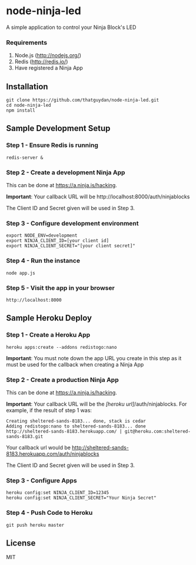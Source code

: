node-ninja-led
================

A simple application to control your Ninja Block's LED

### Requirements
1. Node.js (http://nodejs.org/)
2. Redis (http://redis.io/)
3. Have registered a Ninja App


## Installation
```
git clone https://github.com/thatguydan/node-ninja-led.git
cd node-ninja-led
npm install
```

## Sample Development Setup
### Step 1 - Ensure Redis is running
```
redis-server &
```
### Step 2 - Create a development Ninja App
This can be done at https://a.ninja.is/hacking. 

**Important**: Your callback URL will be http://localhost:8000/auth/ninjablocks

The Client ID and Secret given will be used in Step 3.

### Step 3 - Configure development environment
```
export NODE_ENV=development
export NINJA_CLIENT_ID=[your client id]
export NINJA_CLIENT_SECRET="[your client secret]"
```

### Step 4 - Run the instance
```
node app.js
```

### Step 5 - Visit the app in your browser
```
http://localhost:8000
```

## Sample Heroku Deploy
### Step 1 - Create a Heroku App
```
heroku apps:create --addons redistogo:nano
```
**Important**: You must note down the app URL you create in this step as it must be used for the callback when creating a Ninja App

### Step 2 - Create a production Ninja App
This can be done at https://a.ninja.is/hacking.

**Important**: Your callback URL will be the _[heroku url]_/auth/ninjablocks. For example, if the result of step 1 was:
```
Creating sheltered-sands-8183... done, stack is cedar
Adding redistogo:nano to sheltered-sands-8183... done
http://sheltered-sands-8183.herokuapp.com/ | git@heroku.com:sheltered-sands-8183.git
```
Your callback url would be http://sheltered-sands-8183.herokuapp.com/auth/ninjablocks

The Client ID and Secret given will be used in Step 3.

### Step 3 - Configure Apps
```
heroku config:set NINJA_CLIENT_ID=12345
heroku config:set NINJA_CLIENT_SECRET="Your Ninja Secret"
```

### Step 4 - Push Code to Heroku
```
git push heroku master
```



## License
MIT
